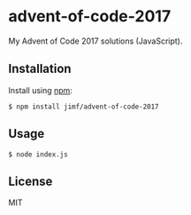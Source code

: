 # advent-of-code-2017

My Advent of Code 2017 solutions (JavaScript).

## Installation

Install using [npm][]:

    $ npm install jimf/advent-of-code-2017

## Usage

    $ node index.js

## License

MIT

[npm]: https://www.npmjs.org/package/advent-of-code-2017
